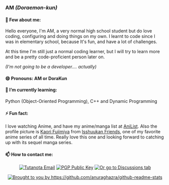 ### AM *(Doraemon-kun)*
#### 📝 Few about me:

Hello everyone, I'm AM, a very normal high school student but do love coding, configuring and doing things on my own.
I learnt to code since I was in elementary school, because It's fun, and have a lot of challenges.

At this time I'm still just a normal coding learner, but I will try to learn more and be a pretty code-proficient person later on. 

*(I'm not going to be a developer.... actually)*

#### 😄 Pronouns: AM or DoraKun

#### 🌱 I’m currently learning: 

Python (Object-Oriented Programming), C++ and Dynamic Programming

#### ⚡ Fun fact:

I love watching Anime, and have my anime/manga list at [AniList](https://anilist.co/user/DoraKun/). Also the profile picture is [Kaori Fujimiya](https://anilist.co/character/88037/Kaori-Fujimiya) from [Isshuukan Friends](https://anilist.co/anime/20527/Isshuukan-Friends/), one of my favorite anime series of all time. Really love this one and looking forward to catching up with its sequel manga series.

#### 📫 How to contact me:
<p align="center">
 <a href="mailto:kaori_2807@tutanota.com"><img src="https://img.shields.io/badge/Tutanota-840010?style=for-the-badge&logo=Tutanota&logoColor=white" title="Tutanota Email"></a> <a href="https://keyserver.ubuntu.com/pks/lookup?op=get&search=0x3dbaabf4d380e20b"><img src="https://img.shields.io/badge/PGP-3DBA%20ABF4%20D380%20E20B-green?style=for-the-badge" title="PGP Public Key"></a> <a href="https://github.com/Doraemon-kun/Doraemon-kun/discussions"><img src="https://img.shields.io/badge/-Discussions-yellow?style=for-the-badge" title="Or go to Discussions tab"></a>
</p>

<p align="center">
<a href="https://github.com/Doraemon-kun"><img src="https://github-readme-stats.vercel.app/api?username=Doraemon-kun&show_icons=true&icon_color=23cf23&title_color=23cf23&locale=en" title="Brought to you by https://github.com/anuraghazra/github-readme-stats"></a>
</p>
